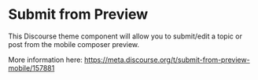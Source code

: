 # Submit from Preview

This Discourse theme component will allow you to submit/edit a topic or post from the mobile composer preview.

More information here: https://meta.discourse.org/t/submit-from-preview-mobile/157881
